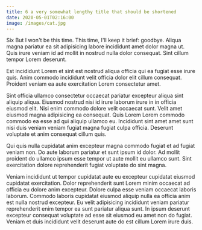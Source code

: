 ```yaml
---
title: 6 a very somewhat lengthy title that should be shortened
date: 2020-05-01T02:16:00
image: /images/cat.jpg
---
```

Six But I won't be this time. This time, I'll keep it brief: goodbye. Aliqua magna pariatur ea sit adipisicing labore incididunt amet dolor magna ut. Quis irure veniam id ad mollit in nostrud nulla dolor consequat. Sint cillum tempor Lorem deserunt.

Est incididunt Lorem et sint est nostrud aliqua officia qui ea fugiat esse irure quis. Anim commodo incididunt velit officia dolor elit cillum consequat. Proident veniam ea aute exercitation Lorem consectetur amet.

Sint officia ullamco consectetur occaecat pariatur excepteur aliqua sint aliquip aliqua. Eiusmod nostrud nisi id irure laborum irure in in officia eiusmod elit. Nisi enim commodo dolore velit occaecat sunt. Velit amet eiusmod magna adipisicing ea consequat. Quis Lorem Lorem commodo commodo ea esse ad qui aliquip ullamco eu. Incididunt sint amet amet sunt nisi duis veniam veniam fugiat magna fugiat culpa officia. Deserunt voluptate et anim consequat cillum quis.

Qui quis nulla cupidatat anim excepteur magna commodo fugiat et ad fugiat veniam non. Do aute laborum pariatur et sunt ipsum id dolor. Ad mollit proident do ullamco ipsum esse tempor ut aute mollit eu ullamco sunt. Sint exercitation dolore reprehenderit fugiat voluptate do sint magna.

Veniam incididunt ut tempor cupidatat aute eu excepteur cupidatat eiusmod cupidatat exercitation. Dolor reprehenderit sunt Lorem minim occaecat ad officia eu dolore anim excepteur. Dolore culpa esse veniam occaecat laboris laborum. Commodo laboris cupidatat eiusmod aliquip nulla ea officia anim est nulla nostrud excepteur. Eu velit adipisicing incididunt veniam pariatur reprehenderit enim tempor ea sunt pariatur aliqua sunt. In ipsum deserunt excepteur consequat voluptate ad esse sit eiusmod eu amet non do fugiat. Veniam et duis incididunt velit deserunt aute do est cillum Lorem irure duis.

